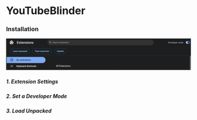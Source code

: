 # YouTubeBlinder

### Installation

<img src="/installation.png"></img>
##### 1. Extension Settings
##### 2. Set a Developer Mode
##### 3. Load Unpacked
